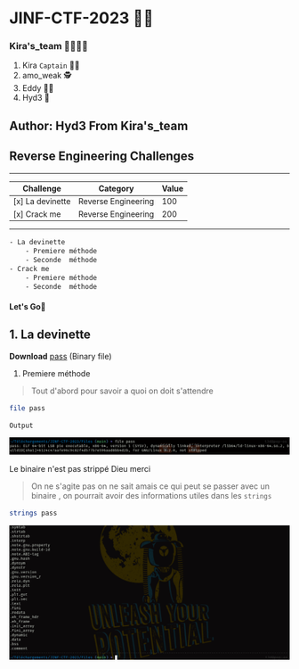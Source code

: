 # JINF-CTF-2023 👨‍💻️

### Kira's_team 👨‍👨‍👦‍👦️
1. Kira `Captain` 👨‍✈️️
2. amo_weak 🕵️
3. Eddy 👨‍🔬️
4. Hyd3 🧙️

## Author: Hyd3 From Kira's_team

## Reverse Engineering Challenges
________________________________________________________
|Challenge		|Category	    	|Value  |
| ---------------------	|  ------------------	| ----- |
|[x] La devinette       | Reverse Engineering	|  100  |
|[x] Crack me		| Reverse Engineering	|  200  |
---------------------------------------------------------

	- La devinette
		- Premiere méthode
		- Seconde  méthode
	- Crack me
		- Premiere méthode
		- Seconde  méthode
		
#### Let's Go🏇️

## 1. La devinette

**Download** [pass](../Files/pass "pass") (Binary file)

1. Premiere méthode

>Tout d'abord pour savoir a quoi on doit s'attendre

```bash
file pass
```

`Output`


![pass](../Images/filepass.png)

Le binaire n'est pas strippé Dieu merci
>On ne s'agite pas on ne sait amais ce qui peut se passer avec un binaire , on pourrait avoir des informations utiles dans les 
`strings`


```bash
strings pass
```

![pass](../Images/header.png)






































































